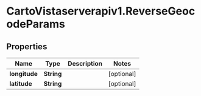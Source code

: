 # CartoVistaserverapiv1.ReverseGeocodeParams

## Properties
Name | Type | Description | Notes
------------ | ------------- | ------------- | -------------
**longitude** | **String** |  | [optional] 
**latitude** | **String** |  | [optional] 


